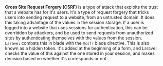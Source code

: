 **Cross Site Request Forgery (CSRF)** is a type of attack that exploits the trust that a website has for it's users. It's a type of request forgery that tricks users into sending request to a website, from an untrusted domain. It does this taking advantage of the values in the session storage. If a user is logged into a website that uses sessions for authentication, this can be overridden by attackers, and be used to send requests from unauthorized sites by authenticating themselves with the values from the session.
`Laravel` combats this in blade with the `@csfr` blade directive. This is also known as a hidden token. It's added at the beginning of a form, and Laravel checks the value of this against the one stored in your session, and makes decision based on whether it's corresponds or not.
